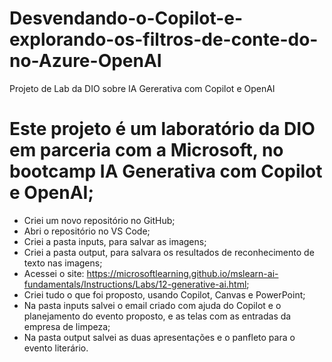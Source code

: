 # Desvendando-o-Copilot-e-explorando-os-filtros-de-conte-do-no-Azure-OpenAI
Projeto de Lab da DIO sobre IA Gererativa com Copilot e OpenAI 

# Este projeto é um laboratório da DIO em parceria com a Microsoft, no bootcamp IA Generativa com Copilot e OpenAI;

* Criei um novo repositório no GitHub;
* Abri o repositório no VS Code;
* Criei a pasta inputs, para salvar as imagens;
* Criei a pasta output, para salvara os resultados de reconhecimento de texto nas imagens;
* Acessei o site: https://microsoftlearning.github.io/mslearn-ai-fundamentals/Instructions/Labs/12-generative-ai.html;
* Criei tudo o que foi proposto, usando Copilot, Canvas e PowerPoint;
* Na pasta inputs salvei o email criado com ajuda do Copilot e o planejamento do evento proposto, e as telas com as entradas da empresa de limpeza;
* Na pasta output salvei as duas apresentações e o panfleto para o evento literário.


